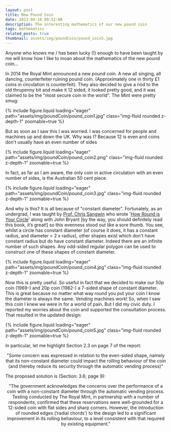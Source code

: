 ```yaml
---
layout: post
title: New Pound Coin
date: 2013-04-16 09:52:00
description: The interesting mathematics of our new pound coin
tags: mathematics
related_posts: true
thumbnail: assets/img/poundCoin/pound_coin5.jpg
---
```


Anyone who knows me / has been lucky (!) enough to have been taught by me will know how I like to moan about the mathematics of the new pound coin…

In 2014 the Royal Mint announced a new pound coin. A new all singing, all dancing, counterfeiter ruining pound coin. (Approximately one in thirty £1 coins in circulation is counterfeit). They also decided to give a nod to the old thrupenny bit and make it 12 sided, it looked pretty good, and it was claimed to be the "most secure coin in the world". The Mint were pretty smug:

<div class="row mt-3">
    <div class="col-sm mt-3 mt-md-0">
        {% include figure.liquid loading="eager" path="assets/img/poundCoin/pound_coin1.jpg" class="img-fluid rounded z-depth-1" zoomable=true %}
    </div>
</div>

But as soon as I saw this I was worried. I was concerned for people and machines up and down the UK. Why was I? Because 12 is even and coins don't usually have an even number of sides

<div class="row mt-3">
    <div class="col-sm mt-3 mt-md-0">
        {% include figure.liquid loading="eager" path="assets/img/poundCoin/pound_coin2.png" class="img-fluid rounded z-depth-1" zoomable=true %}
    </div>
</div>

In fact, as far as I am aware, the only coin in active circulation with an even number of sides, is the Australian 50 cent piece.

<div class="row mt-3">
    <div class="col-sm mt-3 mt-md-0">
        {% include figure.liquid loading="eager" path="assets/img/poundCoin/pound_coin3.jpg" class="img-fluid rounded z-depth-1" zoomable=true %}
    </div>
</div>

And why is this? It is all because of "constant diameter". Fortunately, as an undergrad, I was taught by [Prof. Chris Sangwin](https://www.maths.ed.ac.uk/~csangwin/) who wrote '[How Round is Your Circle](https://www.maths.ed.ac.uk/~csangwin/howroundcom/)' along with John Bryant [by the way, you should definitely read this book, it’s great!] so this evenness stood out like a sore thumb. You see, whilst a circle has constant diameter (of course it does, it has a constant radius, and diameter = 2 x radius), other shapes exist which don't have constant radius but do have constant diameter. Indeed there are an infinite number of such shapes. Any odd-sided regular polygon can be used to construct one of these shapes of constant diameter.

<div class="row mt-3">
    <div class="col-sm mt-3 mt-md-0">
        {% include figure.liquid loading="eager" path="assets/img/poundCoin/pound_coin4.jpg" class="img-fluid rounded z-depth-1" zoomable=true %}
    </div>
</div>

Now this is pretty useful. So useful in fact that we decided to make our 50p coin (1969-) and 20p coin (1982-) a 7-sided shape of constant diameter. This is great because no matter what way round you put your coin I know the diameter is always the same. Vending machines work! So, when I saw this coin I knew we were in for a world of pain. But I did my civic duty. I reported my worries about the coin and supported the consultation process. That resulted in the updated design:

<div class="row mt-3">
    <div class="col-sm mt-3 mt-md-0">
        {% include figure.liquid loading="eager" path="assets/img/poundCoin/pound_coin5.jpg" class="img-fluid rounded z-depth-1" zoomable=true %}
    </div>
</div>

In particular, let me highlight Section 2.3 on page 7 of the report:

<italic><p style="text-align:center;">"Some concern was expressed in relation to the even-sided shape, namely that its non-constant diameter could impact the rolling behaviour of the coin (and thereby reduce its security through the automatic vending process)"</p></italic>

The proposed solution is (Section: 3.6; page 9):

<italic><p style="text-align:center;">"The government acknowledges the concerns over the performance of a coin with a non-constant diameter through the automatic vending process. Testing conducted by The Royal Mint, in partnership with a number of respondents, confirmed that these reservations were well-grounded for a 12-sided coin with flat sides and sharp corners. However, the introduction of rounded edges (‘radial chords’) to the design led to a significant improvement in its rolling behaviour, to a level consistent with that required by existing equipment."</p></italic>
